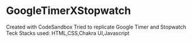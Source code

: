 # GoogleTimerXStopwatch
Created with CodeSandbox
Tried to replicate Google Timer and Stopwatch
Teck Stacks used:
HTML,CSS,Chakra UI,Javascript
